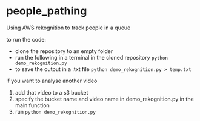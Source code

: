 # people_pathing
Using AWS rekognition to track people in a queue

to run the code:
- clone the repository to an empty folder
- run the following in a terminal in the cloned repository
```python demo_rekognition.py```
- to save the output in a .txt file
```python demo_rekognition.py > temp.txt```

if you want to analyse another video
1. add that video to a s3 bucket
2. specify the bucket name and video name in demo_rekognition.py in the main function
3. run ```python demo_rekognition.py```
